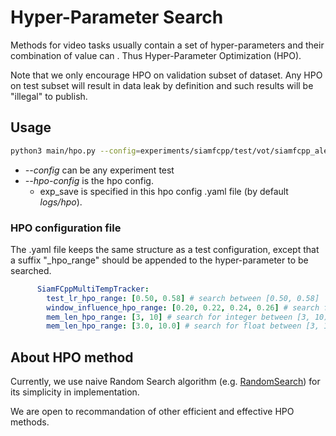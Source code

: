 # Hyper-Parameter Search

Methods for video tasks usually contain a set of hyper-parameters and their combination of value can . Thus Hyper-Parameter Optimization (HPO).

Note that we only encourage HPO on validation subset of dataset. Any HPO on test subset will result in data leak by definition and such results will be "illegal" to publish.

## Usage

```bash
python3 main/hpo.py --config=experiments/siamfcpp/test/vot/siamfcpp_alexnet-multi_temp.yaml --hpo-config=experiments/siamfcpp/hpo/siamfcpp_SiamFCppMultiTempTracker-hpo.yaml
```

* _--config_ can be any experiment test
* _--hpo-config_ is the hpo config.
  * exp_save is specified in this hpo config .yaml file (by default _logs/hpo_).

### HPO configuration file

The .yaml file keeps the same structure as a test configuration, except that a suffix "_hpo_range" should be appended to the hyper-parameter to be searched.

```yaml
      SiamFCppMultiTempTracker:
        test_lr_hpo_range: [0.50, 0.58] # search between [0.50, 0.58]
        window_influence_hpo_range: [0.20, 0.22, 0.24, 0.26] # search from a set of values 0.20, 0.22, 0.24, 0.26
        mem_len_hpo_range: [3, 10] # search for integer between [3, 10)
        mem_len_hpo_range: [3.0, 10.0] # search for float between [3, 10)
```

## About HPO method

Currently, we use naive Random Search algorithm (e.g. [RandomSearch](https://scikit-learn.org/stable/modules/generated/sklearn.model_selection.RandomizedSearchCV.html)) for its simplicity in implementation.

We are open to recommandation of other efficient and effective HPO methods. 
